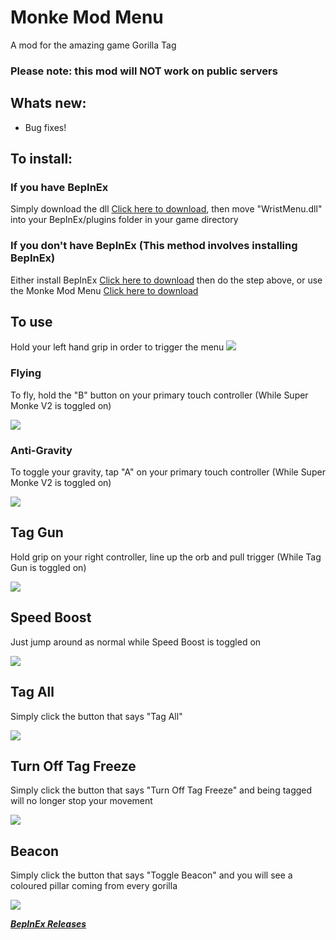 # Monke Mod Menu
A mod for the amazing game Gorilla Tag
### Please note: this mod will NOT work on public servers

## Whats new:
- Bug fixes!

## To install:
### If you have BepInEx
Simply download the dll [Click here to download](https://github.com/jeydevv/MonkeModMenu/releases/download/1.2.2/WristMenu.dll), then move "WristMenu.dll" into your BepInEx/plugins folder in your game directory
### If you don't have BepInEx (This method involves installing BepInEx)
Either install BepInEx [Click here to download](https://github.com/BepInEx/BepInEx/releases) then do the step above, or use the Monke Mod Menu [Click here to download](https://github.com/DeadlyKitten/MonkeModManager/releases/tag/v1.2.1)

## To use
Hold your left hand grip in order to trigger the menu
![](https://media.giphy.com/media/RktqgGfQbzIYekMgD8/giphy.gif)
### Flying
To fly, hold the "B" button on your primary touch controller (While Super Monke V2 is toggled on)

![](https://media.giphy.com/media/5OEpr7XoGtcdJmIMrN/giphy.gif)

### Anti-Gravity
To toggle your gravity, tap "A" on your primary touch controller (While Super Monke V2 is toggled on)

![](https://media.giphy.com/media/RvoA6x16nqOLtq42M0/giphy.gif)

## Tag Gun
Hold grip on your right controller, line up the orb and pull trigger (While Tag Gun is toggled on)

![](https://media.giphy.com/media/1DMO6psbq0twxZLzlx/giphy.gif)

## Speed Boost
Just jump around as normal while Speed Boost is toggled on

![](https://media.giphy.com/media/05tmsKdTAOZgkbpLIl/giphy.gif)

## Tag All
Simply click the button that says "Tag All"

![](https://media.giphy.com/media/BkyguWjgNLCaUjl3Mp/giphy.gif)

## Turn Off Tag Freeze
Simply click the button that says "Turn Off Tag Freeze" and being tagged will no longer stop your movement

![](https://media.giphy.com/media/BfJzN1ZRP4unxha69j/giphy.gif)

## Beacon
Simply click the button that says "Toggle Beacon" and you will see a coloured pillar coming from every gorilla

![](https://media.giphy.com/media/RktqgGfQbzIYekMgD8/giphy.gif)

***[BepInEx Releases](https://github.com/BepInEx/BepInEx/releases)***
